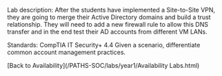 Lab description: After the students have implemented a Site-to-Site VPN, they are going to merge their Active Directory domains and build a trust relationship.  They will need to add a new firewall rule to allow this DNS transfer and in the end test their AD accounts from different VM LANs.

Standards: CompTIA IT Security+ 4.4 Given a scenario, differentiate common account management practices.

[Back to Availability](/PATHS-SOC/labs/year1/Availability Labs.html)
